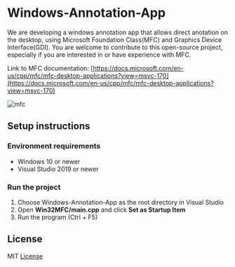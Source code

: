 # Windows-Annotation-App

We are developing a windows annotation app that allows direct anotation on the desktop, using Microsoft Foundation Class(MFC) and Graphics Device Interface(GDI). You are welcome to contribute to this open-source project, especially if you are interested in or have experience with MFC.

Link to MFC documentation: [https://docs.microsoft.com/en-us/cpp/mfc/mfc-desktop-applications?view=msvc-170](https://docs.microsoft.com/en-us/cpp/mfc/mfc-desktop-applications?view=msvc-170) 

![mfc](https://user-images.githubusercontent.com/62833626/189067399-1291aed4-cef6-431d-a3fa-bfbff864931b.jpeg)


## Setup instructions

### Environment requirements

- Windows 10 or newer
- Visual Studio 2019 or newer 

### Run the project

1. Choose Windows-Annotation-App as the root directory in Visual Studio
2. Open **Win32MFC/main.cpp** and click **Set as Startup Item**
3. Run the program (Ctrl + F5)


 <!--- ## Dubugging ## Design Pattern ---> 


## License

MIT [License](https://github.com/JayTef/Windows-Annotation-App/blob/main/LICENSE.md)
